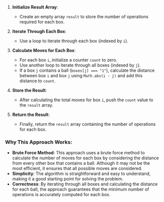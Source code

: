 1. **Initialize Result Array**:
   - Create an empty array `result` to store the number of operations required for each box.

2. **Iterate Through Each Box**:
   - Use a loop to iterate through each box (indexed by `i`).

3. **Calculate Moves for Each Box**:
   - For each box `i`, initialize a counter `count` to zero.
   - Use another loop to iterate through all boxes (indexed by `j`).
   - If a box `j` contains a ball (`boxes[j] === "1"`), calculate the distance between box `i` and box `j` using `Math.abs(i - j)` and add this distance to `count`.

4. **Store the Result**:
   - After calculating the total moves for box `i`, push the `count` value to the `result` array.

5. **Return the Result**:
   - Finally, return the `result` array containing the number of operations for each box.

### Why This Approach Works:
- **Brute Force Method**: This approach uses a brute force method to calculate the number of moves for each box by considering the distance from every other box that contains a ball. Although it may not be the most efficient, it ensures that all possible moves are considered.
- **Simplicity**: The algorithm is straightforward and easy to understand, making it a good starting point for solving the problem.
- **Correctness**: By iterating through all boxes and calculating the distance for each ball, the approach guarantees that the minimum number of operations is accurately computed for each box.
